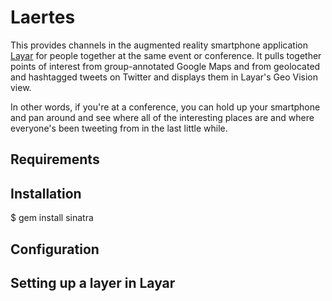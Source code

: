 Laertes
=======

This provides channels in the augmented reality smartphone application [Layar](http://www.layar.com/) for people together at the same event or conference.  It pulls together points of interest from group-annotated Google Maps and from geolocated and hashtagged tweets on Twitter and displays them in Layar's Geo Vision view.

In other words, if you're at a conference, you can hold up your smartphone and pan around and see where all of the interesting places are and where everyone's been tweeting from in the last little while.

## Requirements

## Installation

$ gem install sinatra

## Configuration

## Setting up a layer in Layar


